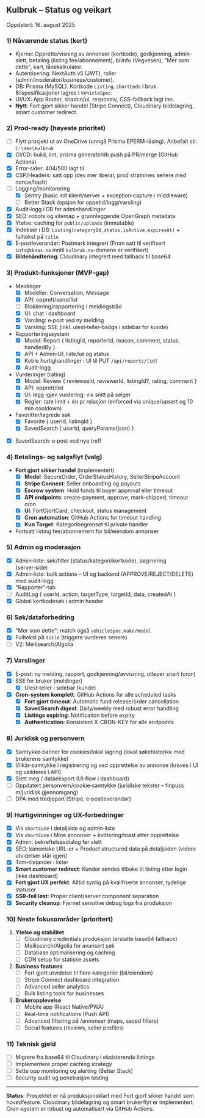 ## Kulbruk – Status og veikart

Oppdatert: 16. august 2025

### 1) Nåværende status (kort)
- Kjerne: Opprette/visning av annonser (kortkode), godkjenning, admin-slett, betaling (listing fee/abonnement), bilinfo (Vegvesen), "Mer som dette", kart, lånekalkulator.
- Autentisering: NextAuth v5 (JWT), roller (admin/moderator/business/customer).
- DB: Prisma (MySQL). Kortkode `Listing.shortCode` i bruk. Bilspesifikasjoner lagres i `VehicleSpec`.
- UI/UX: App Router, shadcn/ui, responsiv, CSS-fallback lagt inn.
- **Nytt**: Fort gjort sikker handel (Stripe Connect), Cloudinary bildelagring, smart customer redirect.

### 2) Prod‑ready (høyeste prioritet)
- [ ] Flytt prosjekt ut av OneDrive (unngå Prisma EPERM-låsing). Anbefalt sti: `C:\dev\kulbruk`
- [x] CI/CD: build, lint, prisma generate/db push på PR/merge (GitHub Actions)
- [x] Error‑sider: 404/500 lagt til
- [x] CSP/Headers: satt opp (dev mer liberal; prod strammes senere med nonce/hash)
- [ ] Logging/monitorering
  - [x] Sentry (basic init klient/server + exception‑capture i middleware)
  - [ ] Better Stack (opsjon for oppetid/logg/varsling)
- [x] Audit‑logg i DB for adminhandlinger
- [x] SEO: robots og sitemap + grunnleggende OpenGraph metadata
- [x] Ytelse: caching for `public/uploads` (immutable)
- [x] Indekser i DB: `Listing(categoryId,status,isActive,expiresAt)` + fulltekst på `title`
- [x] E‑postleverandør: Postmark integrert (From satt til verifisert `info@kksas.no` inntil `kulbruk.no`-domene er verifisert)
- [x] **Bildehåndtering**: Cloudinary integrert med fallback til base64

### 3) Produkt-funksjoner (MVP‑gap)
- Meldinger
  - [x] Modeller: Conversation, Message
  - [x] API: opprett/send/list
  - [ ] Blokkering/rapportering i meldingstråd
  - [x] UI: chat i dashboard
  - [x] Varsling: e‑post ved ny melding
  - [x] Varsling: SSE (inkl. ulest‑teller‑badge i sidebar for kunde)
- Rapporteringssystem
  - [x] Model: Report { listingId, reporterId, reason, comment, status, handledBy }
  - [x] API + Admin‑UI: liste/kø og status
  - [x] Koble hurtighandlinger i UI til PUT `/api/reports/[id]`
  - [x] Audit‑logg
- Vurderinger (rating)
  - [x] Model: Review { revieweeId, reviewerId, listingId?, rating, comment }
  - [x] API: opprett/list
  - [x] UI: legg igjen vurdering; vis snitt på selger
  - [x] Regler: rate limit + én pr relasjon (enforced via unique/upsert og 10 min cooldown)
- Favoritter/lagrede søk
  - [x] Favorite { userId, listingId }
  - [x] SavedSearch { userId, queryParams(json) }
- [x] SavedSearch: e‑post ved nye treff

### 4) Betalings‑ og salgsflyt (valg)
- **Fort gjort sikker handel** (implementert)
  - [x] **Model**: SecureOrder, OrderStatusHistory, SellerStripeAccount
  - [x] **Stripe Connect**: Seller onboarding og payouts
  - [x] **Escrow system**: Hold funds til buyer approval eller timeout
  - [x] **API endpoints**: create-payment, approve, mark-shipped, timeout cron
  - [x] **UI**: FortGjortCard, checkout, status management
  - [x] **Cron automation**: GitHub Actions for timeout handling
  - [x] **Kun Torget**: Kategoribegrenset til private handler
- Fortsatt listing fee/abonnement for bil/eiendom annonser

### 5) Admin og moderasjon
- [x] Admin‑liste: søk/filter (status/kategori/kortkode), paginering (server‑side)
- [x] Admin‑liste: bulk actions – UI og backend (APPROVE/REJECT/DELETE) med audit‑logg
- [x] "Rapporter"‑tab
- [ ] AuditLog { userId, action, targetType, targetId, data, createdAt }
- [x] Global kortkodesøk i admin header

### 6) Søk/dataforbedring
- [x] "Mer som dette": match også `vehicleSpec.make/model`
- [x] Fulltekst på `title` (triggere vurderes senere)
- [ ] V2: Meilisearch/Algolia

### 7) Varslinger
- [x] E‑post: ny melding, rapport, godkjenning/avvisning, utløper snart (cron)
- [x] SSE for bruker (meldinger)
  - [x] Ulest‑teller i sidebar (kunde)
- [x] **Cron‑system komplett**: GitHub Actions for alle scheduled tasks
  - [x] **Fort gjort timeout**: Automatic fund release/order cancellation
  - [x] **SavedSearch digest**: Daily/weekly med robust error handling
  - [x] **Listings expiring**: Notification before expiry
  - [x] **Authentication**: Konsistent X-CRON-KEY for alle endpoints

### 8) Juridisk og personvern
- [x] Samtykke‑banner for cookies/lokal lagring (lokal søkehistorikk med brukerens samtykke)
- [x] Vilkår‑samtykke i registrering og ved opprettelse av annonse (kreves i UI og valideres i API)
- [x] Slett meg / dataeksport (UI‑flow i dashboard)
- [ ] Oppdatert personvern/cookie‑samtykke (juridiske tekster – finpuss m/juridisk gjennomgang)
- [ ] DPA med tredjepart (Stripe, e‑postleverandør)

### 9) Hurtigvinninger og UX-forbedringer
- [x] Vis `shortCode` i detaljside og admin‑liste
- [x] Vis `shortCode` i Mine annonser + kvittering/toast etter opprettelse
- [x] Admin: bekreftelsesdialog før slett
- [x] SEO: kanoniske URL‑er + Product structured data på detaljsiden (videre utvidelser står igjen)
- [x] Tom‑tilstander i lister
- [x] **Smart customer redirect**: Kunder sendes tilbake til listing etter login (ikke dashboard)
- [x] **Fort gjort UX perfekt**: Alltid synlig på kvalifiserte annonser, tydelige statuser
- [x] **SSR-feil løst**: Proper client/server component separation
- [x] **Security cleanup**: Fjernet sensitive debug logs fra produksjon

### 10) Neste fokusområder (prioritert)
1. **Ytelse og stabilitet**
   - [ ] Cloudinary credentials produksjon (erstatte base64 fallback)
   - [ ] Meilisearch/Algolia for avansert søk
   - [ ] Database optimalisering og caching
   - [ ] CDN setup for statiske assets

2. **Business features**
   - [ ] Fort gjort utvidelse til flere kategorier (bil/eiendom)
   - [ ] Stripe Connect dashboard integration
   - [ ] Advanced seller analytics
   - [ ] Bulk listing tools for businesses

3. **Brukeropplevelse**
   - [ ] Mobile app (React Native/PWA)
   - [ ] Real-time notifications (Push API)
   - [ ] Advanced filtering på /annonser (maps, saved filters)
   - [ ] Social features (reviews, seller profiles)

### 11) Teknisk gjeld
- [ ] Migrere fra base64 til Cloudinary i eksisterende listings
- [ ] Implementere proper caching strategy
- [ ] Sette opp monitoring og alerting (Better Stack)
- [ ] Security audit og penetrasjon testing

---

**Status**: Prosjektet er nå produksjonsklart med Fort gjort sikker handel som hovedfeature. Cloudinary bildelagring og smart brukerflyt er implementert. Cron-system er robust og automatisert via GitHub Actions.
